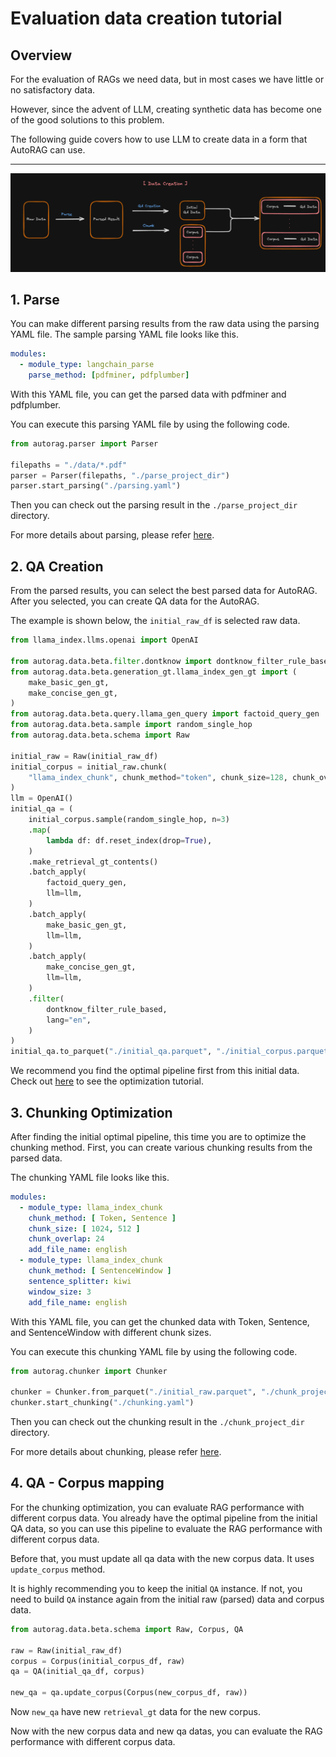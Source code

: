 # Evaluation data creation tutorial

## Overview
For the evaluation of RAGs we need data, but in most cases we have little or no satisfactory data.

However, since the advent of LLM, creating synthetic data has become one of the good solutions to this problem.

The following guide covers how to use LLM to create data in a form that AutoRAG can use.

---
![Data Creation](../../_static/data_creation.png)

## 1. Parse
You can make different parsing results from the raw data using the parsing YAML file.
The sample parsing YAML file looks like this.

```yaml
modules:
  - module_type: langchain_parse
    parse_method: [pdfminer, pdfplumber]
```

With this YAML file, you can get the parsed data with pdfminer and pdfplumber.

You can execute this parsing YAML file by using the following code.

```python
from autorag.parser import Parser

filepaths = "./data/*.pdf"
parser = Parser(filepaths, "./parse_project_dir")
parser.start_parsing("./parsing.yaml")
```

Then you can check out the parsing result in the `./parse_project_dir` directory.

For more details about parsing, please refer [here](./parse/parse.md).

## 2. QA Creation

From the parsed results, you can select the best parsed data for AutoRAG.
After you selected, you can create QA data for the AutoRAG.

The example is shown below, the `initial_raw_df` is selected raw data.

```python
from llama_index.llms.openai import OpenAI

from autorag.data.beta.filter.dontknow import dontknow_filter_rule_based
from autorag.data.beta.generation_gt.llama_index_gen_gt import (
	make_basic_gen_gt,
	make_concise_gen_gt,
)
from autorag.data.beta.query.llama_gen_query import factoid_query_gen
from autorag.data.beta.sample import random_single_hop
from autorag.data.beta.schema import Raw

initial_raw = Raw(initial_raw_df)
initial_corpus = initial_raw.chunk(
    "llama_index_chunk", chunk_method="token", chunk_size=128, chunk_overlap=5
)
llm = OpenAI()
initial_qa = (
    initial_corpus.sample(random_single_hop, n=3)
    .map(
        lambda df: df.reset_index(drop=True),
    )
    .make_retrieval_gt_contents()
    .batch_apply(
        factoid_query_gen,
        llm=llm,
    )
    .batch_apply(
        make_basic_gen_gt,
        llm=llm,
    )
    .batch_apply(
        make_concise_gen_gt,
        llm=llm,
    )
    .filter(
        dontknow_filter_rule_based,
        lang="en",
    )
)
initial_qa.to_parquet("./initial_qa.parquet", "./initial_corpus.parquet")
```

We recommend you find the optimal pipeline first from this initial data.
Check out [here](../../tutorial.md) to see the optimization tutorial.

## 3. Chunking Optimization

After finding the initial optimal pipeline, this time you are to optimize the chunking method.
First, you can create various chunking results from the parsed data.

The chunking YAML file looks like this.

```yaml
modules:
  - module_type: llama_index_chunk
    chunk_method: [ Token, Sentence ]
    chunk_size: [ 1024, 512 ]
    chunk_overlap: 24
    add_file_name: english
  - module_type: llama_index_chunk
    chunk_method: [ SentenceWindow ]
    sentence_splitter: kiwi
    window_size: 3
    add_file_name: english
```

With this YAML file, you can get the chunked data with Token, Sentence, and SentenceWindow with different chunk sizes.

You can execute this chunking YAML file by using the following code.

```python
from autorag.chunker import Chunker

chunker = Chunker.from_parquet("./initial_raw.parquet", "./chunk_project_dir")
chunker.start_chunking("./chunking.yaml")
```

Then you can check out the chunking result in the `./chunk_project_dir` directory.

For more details about chunking, please refer [here](./chunk/chunk.md).

## 4. QA - Corpus mapping

For the chunking optimization, you can evaluate RAG performance with different corpus data.
You already have the optimal pipeline from the initial QA data,
so you can use this pipeline to evaluate the RAG performance with different corpus data.

Before that, you must update all qa data with the new corpus data.
It uses `update_corpus` method.

It is highly recommending you to keep the initial `QA` instance.
If not, you need to build `QA` instance again from the initial raw (parsed) data and corpus data.

```python
from autorag.data.beta.schema import Raw, Corpus, QA

raw = Raw(initial_raw_df)
corpus = Corpus(initial_corpus_df, raw)
qa = QA(initial_qa_df, corpus)

new_qa = qa.update_corpus(Corpus(new_corpus_df, raw))
```

Now `new_qa` have new `retrieval_gt` data for the new corpus.

Now with the new corpus data and new qa datas, you can evaluate the RAG performance with different corpus data.
